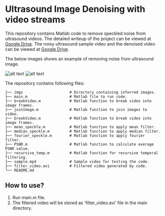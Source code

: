 # Ultrasound Image Denoising with video streams
This repository contains Matlab code to remove speckled noise from ultrasound videos. The detailed writeup of the project can be viewed at [Google Drive](https://drive.google.com/file/d/1uahHK6XdOQxeoOzY_LXusbLQ9T5wGjfB/view?usp=sharing). The noisy ultrasound sample video and the denoised video can be viewed at [Google Drive](https://drive.google.com/drive/folders/1mQBpqOLQqG0ii3f7hN9-scDGFHGcIjPD?usp=sharing).

The below images shows an example of removing noise from ultrasound image.

![alt text](https://github.com/kalpiree/Digital_Image_Processing/blob/main/imgs/noisy_1.bmp)
![alt text](https://github.com/kalpiree/Digital_Image_Processing/blob/main/imgs/filtered_1.bmp)



The repository contains following files:

```
├── imgs                     # Directory containing inferred images.
├── main.m                   # Matlab file to run code.
├── breakVideo.m             # Matlab function to break video into image frames.
├── joinImage.m              # Matlab function to join images to video.
├── breakVideo.m             # Matlab function to break video into image frames.
├── mean_speckle.m           # Matlab function to apply mean filter.
├── median_speckle.m         # Matlab function to apply median filter.
├── fourier_speckle.m        # Matlab function to apply fourier filter.
├── PSNR.m                   # Matlab function to calculate average PSNR value.
├── recursive_temp.m         # Matlab function for recursive temporal filtering.
├── sample.mp4               # Sample video for testing the code.
├── filter_video.avi         # Filtered video generated by code.
└── README.md
```

## How to use?

1. Run main.m file.
2. The filtered video will be stored as 'filter_video.avi' file in the main directory.
